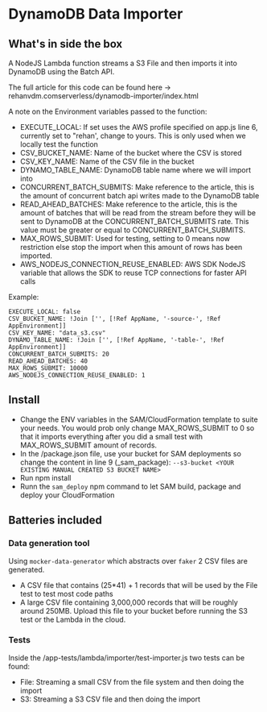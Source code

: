# DynamoDB Data Importer

## What's in side the box
A NodeJS Lambda function streams a S3 File and then imports it into DynamoDB using the Batch API. 

The full article for this code can be found here -> rehanvdm.comserverless/dynamodb-importer/index.html

A note on the Environment variables passed to the function: 

- EXECUTE_LOCAL: If set uses the AWS profile specified on app.js line 6, currently set to "rehan', change to yours.
This is only used when we locally test the function
- CSV_BUCKET_NAME: Name of the bucket where the CSV is stored
- CSV_KEY_NAME: Name of the CSV file in the bucket
- DYNAMO_TABLE_NAME: DynamoDB table name where we will import into
- CONCURRENT_BATCH_SUBMITS: Make reference to the article, this is the amount of concurrent batch api writes made to the DynamoDB table
- READ_AHEAD_BATCHES: Make reference to the article, this is the amount of batches that will be read from the stream before 
they will be sent to DynamoDB at the CONCURRENT_BATCH_SUBMITS rate. This value must be greater or equal to CONCURRENT_BATCH_SUBMITS.
- MAX_ROWS_SUBMIT: Used for testing, setting to 0 means now restriction else stop the import when this amount of rows has been imported.
- AWS_NODEJS_CONNECTION_REUSE_ENABLED: AWS SDK NodeJS variable that allows the SDK to reuse TCP connections for faster API calls

Example:
```
EXECUTE_LOCAL: false
CSV_BUCKET_NAME: !Join ['', [!Ref AppName, '-source-', !Ref AppEnvironment]]
CSV_KEY_NAME: "data_s3.csv"
DYNAMO_TABLE_NAME: !Join ['', [!Ref AppName, '-table-', !Ref AppEnvironment]]
CONCURRENT_BATCH_SUBMITS: 20
READ_AHEAD_BATCHES: 40
MAX_ROWS_SUBMIT: 10000
AWS_NODEJS_CONNECTION_REUSE_ENABLED: 1
```
## Install

- Change the ENV variables in the SAM/CloudFormation template to suite your needs. You would prob only change MAX_ROWS_SUBMIT
to 0 so that it imports everything after you did a small test with MAX_ROWS_SUBMIT amount of records.
- In the /package.json file, use your bucket for SAM deployments so change the content in line 9 (_sam_package): `--s3-bucket <YOUR EXISTING MANUAL CREATED S3 BUCKET NAME>` 
- Run npm install
- Runn the `sam_deploy` npm command to let SAM build, package and deploy your CloudFormation

## Batteries included

### Data generation tool
Using `mocker-data-generator` which abstracts over `faker` 2 CSV files are generated.
- A CSV file that contains (25*41) + 1 records that will be used by the File test to test most code paths
- A large CSV file containing 3,000,000 records that will be roughly around 250MB. Upload this file to your bucket 
before running the S3 test or the Lambda in the cloud.

### Tests 
Inside the /app-tests/lambda/importer/test-importer.js two tests can be found: 
- File: Streaming a small CSV from the file system and then doing the import
- S3: Streaming a S3 CSV file and then doing the import
 


